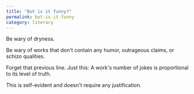 ```yaml
---
title: "But is it funny?"
permalink: but-is-it-funny
category: literary
---
```


Be wary of dryness.

Be wary of works that don't contain any humor, outrageous claims, or schizo qualities.

Forget that previous line. Just this: A work's number of jokes is proportional to its level of truth.

This is self-evident and doesn't require any justification.
